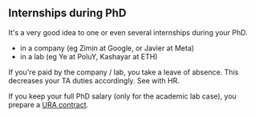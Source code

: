 ## Internships during PhD

It's a very good idea to one or even several internships during your PhD.

- in a company (eg Zimin at Google, or Javier at Meta)
- in a lab (eg Ye at PoluY, Kashayar at ETH)

If you're paid by the company / lab, you take a leave of absence. This decreases your TA duties accordingly. See with HR.

If you keep your full PhD salary (only for the academic lab case), you prepare a [URA contract](https://intra.kth.se/en/anstallning/anstallningsvillkor/utlandstjanstgoring-ura-1.864702).
